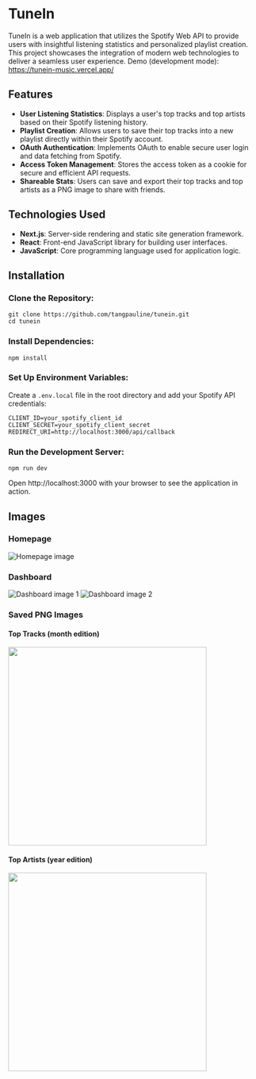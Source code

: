 # TuneIn
TuneIn is a web application that utilizes the Spotify Web API to provide users with insightful listening statistics and personalized playlist creation. This project showcases the integration of modern web technologies to deliver a seamless user experience. Demo (development mode): https://tunein-music.vercel.app/

## Features
- **User Listening Statistics**: Displays a user's top tracks and top artists based on their Spotify listening history.
- **Playlist Creation**: Allows users to save their top tracks into a new playlist directly within their Spotify account.
- **OAuth Authentication**: Implements OAuth to enable secure user login and data fetching from Spotify.
- **Access Token Management**: Stores the access token as a cookie for secure and efficient API requests.
- **Shareable Stats**: Users can save and export their top tracks and top artists as a PNG image to share with friends.

## Technologies Used
- **Next.js**: Server-side rendering and static site generation framework.
- **React**: Front-end JavaScript library for building user interfaces.
- **JavaScript**: Core programming language used for application logic.

## Installation
### Clone the Repository:
```
git clone https://github.com/tangpauline/tunein.git
cd tunein
```

### Install Dependencies:
```
npm install
```

### Set Up Environment Variables:
Create a `.env.local` file in the root directory and add your Spotify API credentials:
```
CLIENT_ID=your_spotify_client_id
CLIENT_SECRET=your_spotify_client_secret
REDIRECT_URI=http://localhost:3000/api/callback
```

### Run the Development Server:
```
npm run dev
```

Open http://localhost:3000 with your browser to see the application in action.

## Images
### Homepage
![Homepage image](./public/tunein-img-home.png)

### Dashboard
![Dashboard image 1](./public/tunein-img-dashboard1.png)
![Dashboard image 2](./public/tunein-img-dashboard2.png)

### Saved PNG Images
#### Top Tracks (month edition)
<img src="./public/tunein-tracks.png" width="400"/>

#### Top Artists (year edition)
<img src="./public/tunein-artists.png" width="400"/>